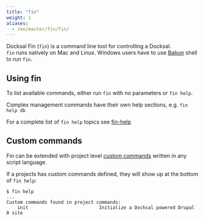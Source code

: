 ```yaml
---
title: "fin"
weight: 1
aliases:
  - /en/master/fin/fin/
---
```


Docksal Fin (`fin`) is a command line tool for controlling a Docksal.  
`fin` runs natively on Mac and Linux. Windows users have to use [Babun](http://babun.github.io) shell to run `fin`.


## Using fin

To list available commands, either run `fin` with no parameters or `fin help`.





Complex management commands have their own help sections, e.g. `fin help db`

For a complete list of `fin help` topics see [fin-help](../fin/fin-help.md)


## Custom commands

Fin can be extended with project level [custom commands](../fin/custom-commands.md) written in any script language.

If a projects has custom commands defined, they will show up at the bottom of `fin help`:

    $ fin help
    ...
    Custom commands found in project commands:
        init                          Initialize a Docksal powered Drupal 8 site
